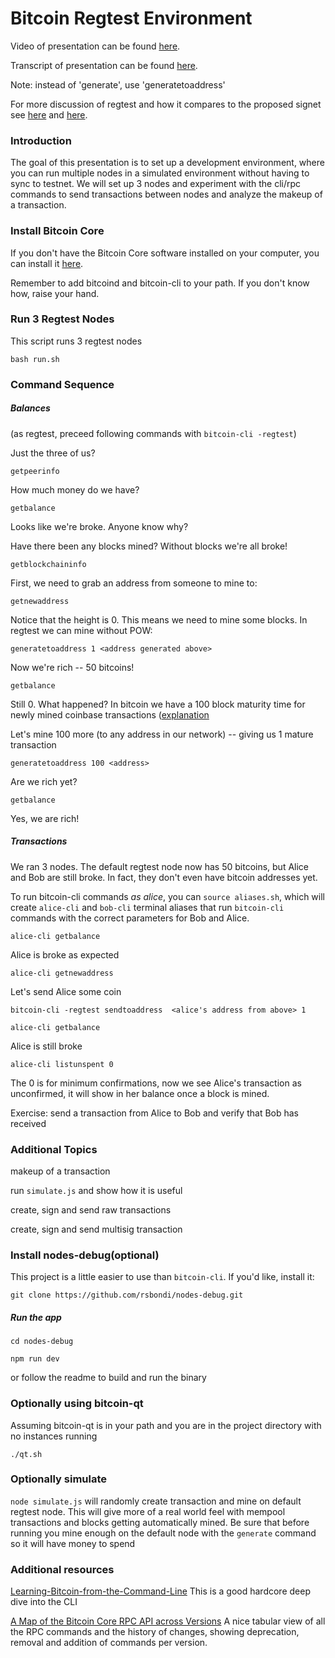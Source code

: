 # Bitcoin Regtest Environment

Video of presentation can be found [here](https://www.youtube.com/watch?v=sbupEpL6-J4&feature=youtu.be).

Transcript of presentation can be found [here](http://diyhpl.us/wiki/transcripts/austin-bitcoin-developers/2018-08-17-richard-bondi-bitcoin-cli-regtest/).

Note: instead of 'generate', use 'generatetoaddress'

For more discussion of regtest and how it compares to the proposed signet see [here](http://diyhpl.us/wiki/transcripts/bitcoin-core-dev-tech/2019-06-07-signet/) and [here](https://bitcoin.stackexchange.com/questions/89640/what-are-the-key-differences-between-regtest-and-the-proposed-signet).

### Introduction

The goal of this presentation is to set up a development environment, where you can run multiple nodes
in a simulated environment without having to sync to testnet.  We will set up 3 nodes and experiment
with the cli/rpc commands to send transactions between nodes and analyze the makeup of a transaction.

### Install Bitcoin Core

If you don't have the Bitcoin Core software installed on your computer, you can install it [here](https://bitcoin.org/en/download).

Remember to add bitcoind and bitcoin-cli to your path. If you don't know how, raise your hand.

### Run 3 Regtest Nodes

This script runs 3 regtest nodes

`bash run.sh`


### Command Sequence

##### Balances

(as regtest, preceed following commands with `bitcoin-cli -regtest`)

Just the three of us?

`getpeerinfo`

How much money do we have?

`getbalance`

Looks like we're broke. Anyone know why?

Have there been any blocks mined? Without blocks we're all broke!

`getblockchaininfo`

First, we need to grab an address from someone to mine to:

`getnewaddress`

Notice that the height is 0. This means we need to mine some blocks. In regtest we can mine without POW:

`generatetoaddress 1 <address generated above>`

Now we're rich -- 50 bitcoins!

`getbalance`

Still 0. What happened? In bitcoin we have a 100 block maturity time for newly mined coinbase transactions ([explanation](https://en.bitcoin.it/wiki/Block_chain)

Let's mine 100 more (to any address in our network) -- giving us 1 mature transaction

`generatetoaddress 100 <address>`

Are we rich yet?

`getbalance`

Yes, we are rich!

##### Transactions

We ran 3 nodes. The default regtest node now has 50 bitcoins, but Alice and Bob are still broke. In fact, they don't even have bitcoin addresses yet.

To run bitcoin-cli commands _as alice_, you can `source aliases.sh`, which will create `alice-cli` and `bob-cli` terminal aliases that run `bitcoin-cli` commands with the correct parameters for Bob and Alice.

`alice-cli getbalance`

Alice is broke as expected

`alice-cli getnewaddress`

Let's send Alice some coin

`bitcoin-cli -regtest sendtoaddress  <alice's address from above> 1`

`alice-cli getbalance`

Alice is still broke

`alice-cli listunspent 0` 

The 0 is for minimum confirmations, now we see Alice's transaction as unconfirmed, it will show in her balance once a block is mined.

Exercise: send a transaction from Alice to Bob and verify that Bob has received

### Additional Topics

makeup of a transaction

run `simulate.js` and show how it is useful

create, sign and send raw transactions

create, sign and send multisig transaction

### Install nodes-debug(optional)

This project is a little easier to use than `bitcoin-cli`. If you'd like, install it:

`git clone https://github.com/rsbondi/nodes-debug.git`

##### Run the app

`cd nodes-debug`

`npm run dev`

or follow the readme to build and run the binary

### Optionally using bitcoin-qt

Assuming bitcoin-qt is in your path and you are in the project directory with no instances running

`./qt.sh`

### Optionally simulate

`node simulate.js` will randomly create transaction and mine on default regtest node.  This will give more of a real world feel with mempool transactions and blocks getting automatically mined.  Be sure that before running you mine enough on the default node with the `generate` command so it will have money to spend

### Additional resources

[Learning-Bitcoin-from-the-Command-Line](https://github.com/ChristopherA/Learning-Bitcoin-from-the-Command-Line)
This is a good hardcore deep dive into the CLI

[A Map of the Bitcoin Core RPC API across Versions](https://masonicboom.github.io/btcrpcapi/)
A nice tabular view of all the RPC commands and the history of changes, showing deprecation, removal and addition of commands per version.
